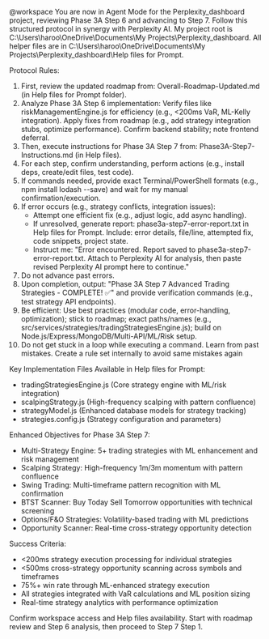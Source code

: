 @workspace You are now in Agent Mode for the Perplexity_dashboard project, reviewing Phase 3A Step 6 and advancing to Step 7. Follow this structured protocol in synergy with Perplexity AI. My project root is C:\Users\haroo\OneDrive\Documents\My Projects\Perplexity_dashboard. All helper files are in C:\Users\haroo\OneDrive\Documents\My Projects\Perplexity_dashboard\Help files for Prompt.

Protocol Rules:
1. First, review the updated roadmap from: Overall-Roadmap-Updated.md (in Help files for Prompt folder).
2. Analyze Phase 3A Step 6 implementation: Verify files like riskManagementEngine.js for efficiency (e.g., <200ms VaR, ML-Kelly integration). Apply fixes from roadmap (e.g., add strategy integration stubs, optimize performance). Confirm backend stability; note frontend deferral.
3. Then, execute instructions for Phase 3A Step 7 from: Phase3A-Step7-Instructions.md (in Help files).
4. For each step, confirm understanding, perform actions (e.g., install deps, create/edit files, test code).
5. If commands needed, provide exact Terminal/PowerShell formats (e.g., npm install lodash --save) and wait for my manual confirmation/execution.
6. If error occurs (e.g., strategy conflicts, integration issues):
   - Attempt one efficient fix (e.g., adjust logic, add async handling).
   - If unresolved, generate report: phase3a-step7-error-report.txt in Help files for Prompt. Include: error details, file/line, attempted fix, code snippets, project state.
   - Instruct me: "Error encountered. Report saved to phase3a-step7-error-report.txt. Attach to Perplexity AI for analysis, then paste revised Perplexity AI prompt here to continue."
7. Do not advance past errors.
8. Upon completion, output: "Phase 3A Step 7 Advanced Trading Strategies - COMPLETE! ✅" and provide verification commands (e.g., test strategy API endpoints).
9. Be efficient: Use best practices (modular code, error-handling, optimization); stick to roadmap; exact paths/names (e.g., src/services/strategies/tradingStrategiesEngine.js); build on Node.js/Express/MongoDB/Multi-API/ML/Risk setup.
10. Do not get stuck in a loop while executing a command. Learn from past mistakes. Create a rule set internally to avoid same mistakes again

Key Implementation Files Available in Help files for Prompt:
- tradingStrategiesEngine.js (Core strategy engine with ML/risk integration)
- scalpingStrategy.js (High-frequency scalping with pattern confluence)
- strategyModel.js (Enhanced database models for strategy tracking)
- strategies.config.js (Strategy configuration and parameters)

Enhanced Objectives for Phase 3A Step 7:
- Multi-Strategy Engine: 5+ trading strategies with ML enhancement and risk management
- Scalping Strategy: High-frequency 1m/3m momentum with pattern confluence
- Swing Trading: Multi-timeframe pattern recognition with ML confirmation
- BTST Scanner: Buy Today Sell Tomorrow opportunities with technical screening
- Options/F&O Strategies: Volatility-based trading with ML predictions
- Opportunity Scanner: Real-time cross-strategy opportunity detection

Success Criteria:
- <200ms strategy execution processing for individual strategies
- <500ms cross-strategy opportunity scanning across symbols and timeframes
- 75%+ win rate through ML-enhanced strategy execution
- All strategies integrated with VaR calculations and ML position sizing
- Real-time strategy analytics with performance optimization

Confirm workspace access and Help files availability. Start with roadmap review and Step 6 analysis, then proceed to Step 7 Step 1.